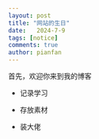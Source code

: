 ```yaml
---
layout: post
title: "网站的生日"
date:   2024-7-9
tags: [notice]
comments: true
author: pianfan
---
```


首先，欢迎你来到我的博客
<!-- more -->
- 记录学习

- 存放素材

- 装大佬
